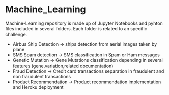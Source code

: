 # Machine_Learning

Machine-Learning repository is made up of Jupyter Notebooks and pyhton files included in several folders. Each folder is related to an specific challenge.

- Airbus Ship Detection  -> ships detection from aerial images taken by plane
- SMS Spam detection     -> SMS classification in Spam or Ham messages
- Genetic Mutation       -> Gene Mutations classification depending in several features (gene,variation,related documentation)               
- Fraud Detection        -> Credit card transactions separation in fraudulent and non fraudulent transactions
- Product Recommendation -> Product recommendation implementation and Heroku deployment
